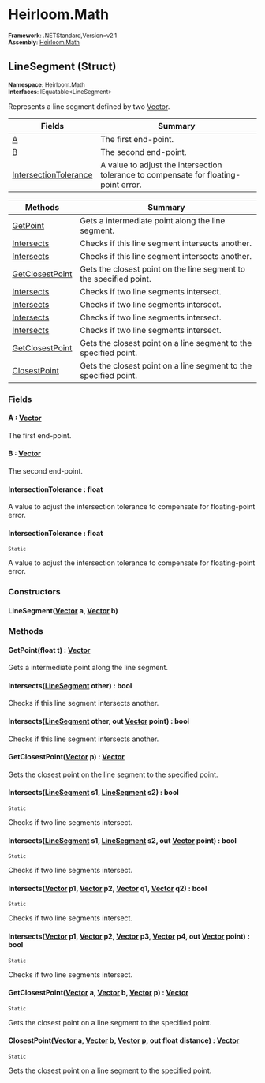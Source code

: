 # Heirloom.Math

<small>**Framework**: .NETStandard,Version=v2.1</small>  
<small>**Assembly**: [Heirloom.Math](../Heirloom.Math/Heirloom.Math.md)</small>  

## LineSegment (Struct)
<small>**Namespace**: Heirloom.Math</sub></small>  
<small>**Interfaces**: IEquatable\<LineSegment></small>  

Represents a line segment defined by two [Vector](Heirloom.Math.Vector.md).

| Fields                                | Summary                                                                              |
|---------------------------------------|--------------------------------------------------------------------------------------|
| [A](#ACDCAB7DD)                       | The first end-point.                                                                 |
| [B](#BCDCAB7E0)                       | The second end-point.                                                                |
| [IntersectionTolerance](#INTB65AA64A) | A value to adjust the intersection tolerance to compensate for floating-point error. |

| Methods                         | Summary                                                            |
|---------------------------------|--------------------------------------------------------------------|
| [GetPoint](#GET894901F8)        | Gets a intermediate point along the line segment.                  |
| [Intersects](#INT62E2083C)      | Checks if this line segment intersects another.                    |
| [Intersects](#INT62E2083C)      | Checks if this line segment intersects another.                    |
| [GetClosestPoint](#GET53DD1DC3) | Gets the closest point on the line segment to the specified point. |
| [Intersects](#INT62E2083C)      | Checks if two line segments intersect.                             |
| [Intersects](#INT62E2083C)      | Checks if two line segments intersect.                             |
| [Intersects](#INT62E2083C)      | Checks if two line segments intersect.                             |
| [Intersects](#INT62E2083C)      | Checks if two line segments intersect.                             |
| [GetClosestPoint](#GET53DD1DC3) | Gets the closest point on a line segment to the specified point.   |
| [ClosestPoint](#CLOC5B56A4D)    | Gets the closest point on a line segment to the specified point.   |

### Fields

#### <a name="ACDCAB7DD"></a>A : [Vector](Heirloom.Math.Vector.md)

The first end-point.

#### <a name="BCDCAB7E0"></a>B : [Vector](Heirloom.Math.Vector.md)

The second end-point.

#### <a name="INTB65AA64A"></a>IntersectionTolerance : float

A value to adjust the intersection tolerance to compensate for floating-point error.

#### <a name="INTB65AA64A"></a>IntersectionTolerance : float
<small>`Static`</small>

A value to adjust the intersection tolerance to compensate for floating-point error.

### Constructors

#### LineSegment([Vector](Heirloom.Math.Vector.md) a, [Vector](Heirloom.Math.Vector.md) b)

### Methods

#### <a name="GETE0E17AE2"></a>GetPoint(float t) : [Vector](Heirloom.Math.Vector.md)

Gets a intermediate point along the line segment.


#### <a name="INT800903E6"></a>Intersects([LineSegment](Heirloom.Math.LineSegment.md) other) : bool

Checks if this line segment intersects another.


#### <a name="INT61BB38B5"></a>Intersects([LineSegment](Heirloom.Math.LineSegment.md) other, out [Vector](Heirloom.Math.Vector.md) point) : bool

Checks if this line segment intersects another.


#### <a name="GETBC363A60"></a>GetClosestPoint([Vector](Heirloom.Math.Vector.md) p) : [Vector](Heirloom.Math.Vector.md)

Gets the closest point on the line segment to the specified point.


#### <a name="INT2AE0750E"></a>Intersects([LineSegment](Heirloom.Math.LineSegment.md) s1, [LineSegment](Heirloom.Math.LineSegment.md) s2) : bool
<small>`Static`</small>

Checks if two line segments intersect.


#### <a name="INT97F198C9"></a>Intersects([LineSegment](Heirloom.Math.LineSegment.md) s1, [LineSegment](Heirloom.Math.LineSegment.md) s2, out [Vector](Heirloom.Math.Vector.md) point) : bool
<small>`Static`</small>

Checks if two line segments intersect.


#### <a name="INTFA3AEBEB"></a>Intersects([Vector](Heirloom.Math.Vector.md) p1, [Vector](Heirloom.Math.Vector.md) p2, [Vector](Heirloom.Math.Vector.md) q1, [Vector](Heirloom.Math.Vector.md) q2) : bool
<small>`Static`</small>

Checks if two line segments intersect.


#### <a name="INTD0254790"></a>Intersects([Vector](Heirloom.Math.Vector.md) p1, [Vector](Heirloom.Math.Vector.md) p2, [Vector](Heirloom.Math.Vector.md) p3, [Vector](Heirloom.Math.Vector.md) p4, out [Vector](Heirloom.Math.Vector.md) point) : bool
<small>`Static`</small>

Checks if two line segments intersect.


#### <a name="GET942232F7"></a>GetClosestPoint([Vector](Heirloom.Math.Vector.md) a, [Vector](Heirloom.Math.Vector.md) b, [Vector](Heirloom.Math.Vector.md) p) : [Vector](Heirloom.Math.Vector.md)
<small>`Static`</small>

Gets the closest point on a line segment to the specified point.


#### <a name="CLOB3D1E9C6"></a>ClosestPoint([Vector](Heirloom.Math.Vector.md) a, [Vector](Heirloom.Math.Vector.md) b, [Vector](Heirloom.Math.Vector.md) p, out float distance) : [Vector](Heirloom.Math.Vector.md)
<small>`Static`</small>

Gets the closest point on a line segment to the specified point.


